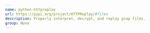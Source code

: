 ```yaml
---
name: python-httpreplay
url: https://pypi.org/project/HTTPReplay/#files
description: Properly interpret, decrypt, and replay pcap files.
group: None
---
```


